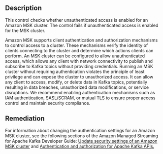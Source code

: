## Description

This control checks whether unauthenticated access is enabled for an Amazon MSK cluster. The control fails if unauthenticated access is enabled for the MSK cluster.

Amazon MSK supports client authentication and authorization mechanisms to control access to a cluster. These mechanisms verify the identity of clients connecting to the cluster and determine which actions clients can perform. An MSK cluster can be configured to allow unauthenticated access, which allows any client with network connectivity to publish and subscribe to Kafka topics without providing credentials. Running an MSK cluster without requiring authentication violates the principle of least privilege and can expose the cluster to unauthorized access. It can allow any client to access, modify, or delete data in Kafka topics, potentially resulting in data breaches, unauthorized data modifications, or service disruptions. We recommend enabling authentication mechanisms such as IAM authentication, SASL/SCRAM, or mutual TLS to ensure proper access control and maintain security compliance.

## Remediation

For information about changing the authentication settings for an Amazon MSK cluster, see the following sections of the Amazon Managed Streaming for Apache Kafka Developer Guide: [Update security settings of an Amazon MSK cluster](.amazon.com/msk/latest/developerguide/msk-update-security.html) and [Authentication and authorization for Apache Kafka APIs.](https://docs.aws.amazon.com/msk/latest/developerguide/kafka_apis_iam.html)
